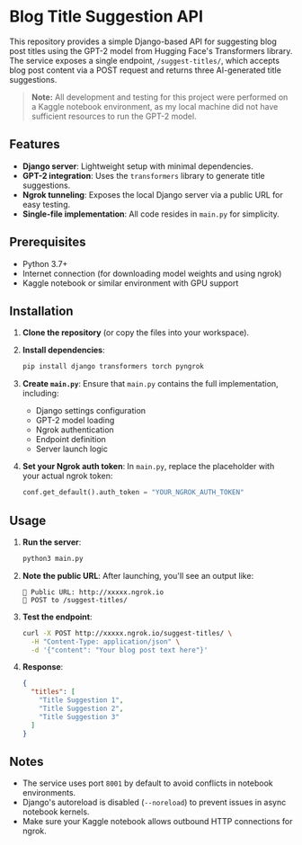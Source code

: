 # Blog Title Suggestion API

This repository provides a simple Django-based API for suggesting blog post titles using the GPT-2 model from Hugging Face's Transformers library. The service exposes a single endpoint, `/suggest-titles/`, which accepts blog post content via a POST request and returns three AI-generated title suggestions.

> **Note:** All development and testing for this project were performed on a Kaggle notebook environment, as my local machine did not have sufficient resources to run the GPT-2 model.

## Features

- **Django server**: Lightweight setup with minimal dependencies.
- **GPT-2 integration**: Uses the `transformers` library to generate title suggestions.
- **Ngrok tunneling**: Exposes the local Django server via a public URL for easy testing.
- **Single-file implementation**: All code resides in `main.py` for simplicity.

## Prerequisites

- Python 3.7+
- Internet connection (for downloading model weights and using ngrok)
- Kaggle notebook or similar environment with GPU support

## Installation

1. **Clone the repository** (or copy the files into your workspace).

2. **Install dependencies**:
   ```bash
   pip install django transformers torch pyngrok
   ```

3. **Create `main.py`**:
   Ensure that `main.py` contains the full implementation, including:
   - Django settings configuration
   - GPT-2 model loading
   - Ngrok authentication
   - Endpoint definition
   - Server launch logic

4. **Set your Ngrok auth token**:
   In `main.py`, replace the placeholder with your actual ngrok token:
   ```python
   conf.get_default().auth_token = "YOUR_NGROK_AUTH_TOKEN"
   ```

## Usage

1. **Run the server**:
   ```bash
   python3 main.py
   ```

2. **Note the public URL**:
   After launching, you'll see an output like:
   ```
   🔗 Public URL: http://xxxxx.ngrok.io
   📮 POST to /suggest-titles/
   ```

3. **Test the endpoint**:
   ```bash
   curl -X POST http://xxxxx.ngrok.io/suggest-titles/ \
     -H "Content-Type: application/json" \
     -d '{"content": "Your blog post text here"}'
   ```

4. **Response**:
   ```json
   {
     "titles": [
       "Title Suggestion 1",
       "Title Suggestion 2",
       "Title Suggestion 3"
     ]
   }
   ```

## Notes

- The service uses port `8001` by default to avoid conflicts in notebook environments.
- Django's autoreload is disabled (`--noreload`) to prevent issues in async notebook kernels.
- Make sure your Kaggle notebook allows outbound HTTP connections for ngrok.
